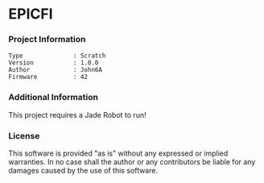 EPICFI
================



### Project Information
```
Type              : Scratch
Version           : 1.0.0
Author            : John6A
Firmware          : 42
```

### Additional Information
This project requires a Jade Robot to run!

### License
This software is provided "as is" without any expressed or implied warranties.  In no case shall the author or any contributors be liable for any damages caused by the use of this software.

